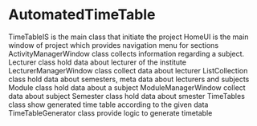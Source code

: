 # AutomatedTimeTable
TimeTableIS is the main class that initiate the project
HomeUI is the main window of project which provides navigation menu for sections 
ActivityManagerWindow class collects information regarding a subject.
Lecturer class hold data about lecturer of the institute
LecturerManagerWindow class collect data about lecturer
ListCollection class hold data about semesters, meta data about
lecturers and subjects
Module class hold data about a subject
ModuleManagerWindow collect data about subject
Semester class hold data about smester
TimeTables class show generated time table according to the given data
TimeTableGenerator class provide logic to generate timetable

